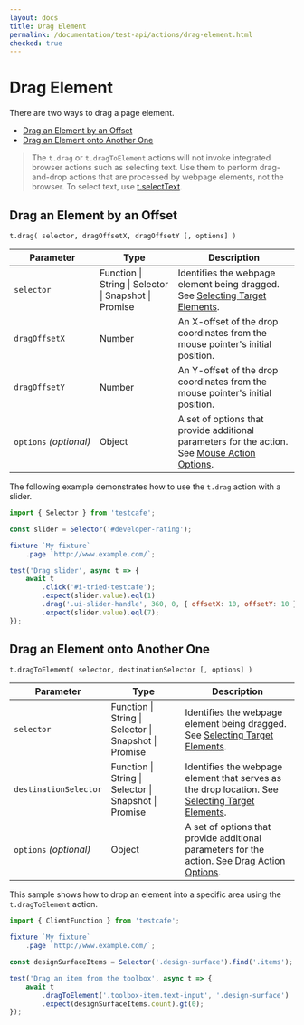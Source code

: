 ```yaml
---
layout: docs
title: Drag Element
permalink: /documentation/test-api/actions/drag-element.html
checked: true
---
```

# Drag Element

There are two ways to drag a page element.

* [Drag an Element by an Offset](#drag-an-element-by-an-offset)
* [Drag an Element onto Another One](#drag-an-element-onto-another-one)

> The `t.drag` or `t.dragToElement` actions will not invoke integrated browser actions such as selecting text.
> Use them to perform drag-and-drop actions that are processed by webpage elements, not the browser.
> To select text, use [t.selectText](select-text.md).

## Drag an Element by an Offset

```text
t.drag( selector, dragOffsetX, dragOffsetY [, options] )
```

Parameter              | Type                                              | Description
---------------------- | ------------------------------------------------- | ------------------------------------------------------------------------------------------------------------------
`selector`             | Function &#124; String &#124; Selector &#124; Snapshot &#124; Promise | Identifies the webpage element being dragged. See [Selecting Target Elements](README.md#selecting-target-elements).
`dragOffsetX`          | Number                                            | An X-offset of the drop coordinates from the mouse pointer's initial position.
`dragOffsetY`          | Number                                            | An Y-offset of the drop coordinates from the mouse pointer's initial position.
`options`&#160;*(optional)* | Object                                            | A set of options that provide additional parameters for the action. See [Mouse Action Options](action-options.md#mouse-action-options).

The following example demonstrates how to use the `t.drag` action with a slider.

```js
import { Selector } from 'testcafe';

const slider = Selector('#developer-rating');

fixture `My fixture`
    .page `http://www.example.com/`;

test('Drag slider', async t => {
    await t
        .click('#i-tried-testcafe');
        .expect(slider.value).eql(1)
        .drag('.ui-slider-handle', 360, 0, { offsetX: 10, offsetY: 10 })
        .expect(slider.value).eql(7);
});
```

## Drag an Element onto Another One

```text
t.dragToElement( selector, destinationSelector [, options] )
```

Parameter              | Type                                              | Description
---------------------- | ------------------------------------------------- | -------------------------------------------------------------------------------------------------------------------------------------
`selector`             | Function &#124; String &#124; Selector &#124; Snapshot &#124; Promise | Identifies the webpage element being dragged. See [Selecting Target Elements](README.md#selecting-target-elements).
`destinationSelector`  | Function &#124; String &#124; Selector &#124; Snapshot &#124; Promise | Identifies the webpage element that serves as the drop location. See [Selecting Target Elements](README.md#selecting-target-elements).
`options`&#160;*(optional)* | Object                                            | A set of options that provide additional parameters for the action. See [Drag Action Options](action-options.md#drag-action-options).

This sample shows how to drop an element into a specific area using the `t.dragToElement` action.

```js
import { ClientFunction } from 'testcafe';

fixture `My fixture`
    .page `http://www.example.com/`;

const designSurfaceItems = Selector('.design-surface').find('.items');

test('Drag an item from the toolbox', async t => {
    await t
        .dragToElement('.toolbox-item.text-input', '.design-surface')
        .expect(designSurfaceItems.count).gt(0);
});
```
